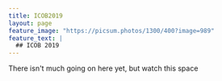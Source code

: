 ```yaml
---
title: ICOB2019
layout: page
feature_image: "https://picsum.photos/1300/400?image=989"
feature_text: |
  ## ICOB 2019
---
```


There isn't much going on here yet, but watch this space
